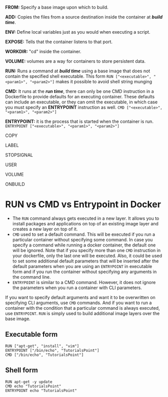 **FROM:** Specify a base image upon which to build.

**ADD:** Copies the files from a source destination inside the container at ***build time***.

**ENV:** Define local variables just as you would when executing a script.

**EXPOSE:** Tells that the container listens to that port.

**WORKDIR:** "cd" inside the container.

**VOLUME:** volumes are a way for containers to store persistent data.

**RUN:** Runs a command at ***build time*** using a base image that does not contain the specified shell executable. This form `RUN ["<executable>", "<param1>", "<param2>"]` makes it possible to avoid shell string munging

**CMD:** It runs at the ***run time***, there can only be one CMD instruction in a Dockerfile to provide defaults for an executing container. These defaults can include an executable, or they can omit the executable, in which case you must specify an **ENTRYPOINT** instruction as well. `CMD ["<executable>", "<param1>", "<param2>"]`

**ENTRYPOINT:** it is the process that is started when the container is run.  `ENTRYPOINT ["<executable>", "<param1>", "<param2>"]`


COPY

LABEL

STOPSIGNAL

USER

VOLUME

ONBUILD

# RUN vs CMD vs Entrypoint in Docker

- The `RUN` command always gets executed in a new layer. It allows you to install packages and applications on top of an existing image layer and creates a new layer on top of it.
-  `CMD` used to set a default command. This will be executed if you run a particular container without specifying some command. In case you specify a command while running a docker container, the default one will be ignored. Note that if you specify more than one `CMD` instruction in your dockerfile, only the last one will be executed. Also, it could be used to set some additional default parameters that will be inserted after the default parameters when you are using an `ENTRYPOINT` in executable form and if you run the container without specifying any arguments in the command line.
- `ENTRYPOINT` is similar to a CMD command. However, it does not ignore the parameters when you run a container with CLI parameters. 

If you want to specify default arguments and want it to be overwritten on specifying CLI arguments, use `CMD` commands. And if you want to run a container with the condition that a particular command is always executed, use `ENTRYPOINT`. `RUN` is simply used to build additional image layers over the base image.


## Executable form
```shell
RUN ["apt-get", "install", "vim"]
ENTRYPOINT ["/bin/echo", "TutorialsPoint"]
CMD ["/bin/echo", "TutorialsPoint"]
```

## Shell form
```shell
RUN apt-get -y update
CMD echo "TutorialsPoint"
ENTRYPOINT echo "TutorialsPoint"
```
